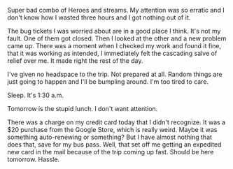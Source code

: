 Super bad combo of Heroes and streams. My attention was so erratic and I don't know how I wasted three hours and I got nothing out of it.

The bug tickets I was worried about are in a good place I think. It's not my fault. One of them got closed. Then I looked at the other and a new problem came up. There was a moment when I checked my work and found it fine, that it was working as intended, I immediately felt the cascading salve of relief over me. It made right the rest of the day.

I've given no headspace to the trip. Not prepared at all. Random things are just going to happen and I'll be bumpling around. I'm too tired to care.

Sleep. It's 1:30 a.m.

Tomorrow is the stupid lunch. I don't want attention.

There was a charge on my credit card today that I didn't recognize. It was a $20 purchase from the Google Store, which is really weird. Maybe it was something auto-renewing or something? But I have almost nothing that does that, save for my bus pass. Well, that set off me getting an expedited new card in the mail because of the trip coming up fast. Should be here tomorrow. Hassle.
